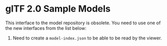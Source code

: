 # glTF 2.0 Sample Models

This interface to the model repository is obsolete. You need to use one of the new interfaces from the list below:

1.  Need to create a `model-index.json` to be able to be read by the viewer.


